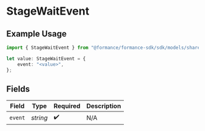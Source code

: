 # StageWaitEvent

## Example Usage

```typescript
import { StageWaitEvent } from "@formance/formance-sdk/sdk/models/shared";

let value: StageWaitEvent = {
    event: "<value>",
};
```

## Fields

| Field              | Type               | Required           | Description        |
| ------------------ | ------------------ | ------------------ | ------------------ |
| `event`            | *string*           | :heavy_check_mark: | N/A                |